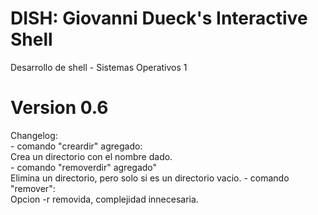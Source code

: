 # DISH: Giovanni Dueck's Interactive Shell
Desarrollo de shell - Sistemas Operativos 1

# Version 0.6
Changelog:\
    - comando "creardir" agregado:\
        Crea un directorio con el nombre dado.\
    - comando "removerdir" agregado"\
        Elimina un directorio, pero solo si es un directorio vacio.
    - comando "remover":\
        Opcion -r removida, complejidad innecesaria.
